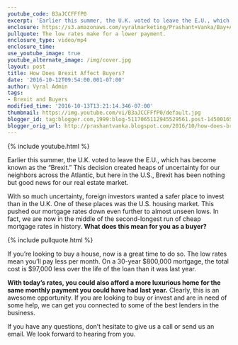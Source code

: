 ```yaml
---
youtube_code: B3aJCCFFfP0
excerpt: 'Earlier this summer, the U.K. voted to leave the E.U., which has become known as the “Brexit.” This decision created heaps of uncertainty for our neighbors across the Atlantic, but here in the U.S., Brexit has been nothing but good news for our real estate market.'
enclosure: https://s3.amazonaws.com/vyralmarketing/Prashant+Vanka/Bay+Area+Real+Estate+How+Brexit+affects+buyers.mp4
pullquote: The low rates make for a lower payment.
enclosure_type: video/mp4
enclosure_time:
use_youtube_image: true
youtube_alternate_image: /img/cover.jpg
layout: post
title: How Does Brexit Affect Buyers?
date: '2016-10-12T09:54:00.001-07:00'
author: Vyral Admin
tags:
- Brexit and Buyers
modified_time: '2016-10-13T13:21:14.346-07:00'
thumbnail: https://img.youtube.com/vi/B3aJCCFFfP0/default.jpg
blogger_id: tag:blogger.com,1999:blog-5117065112945529561.post-1450016573894393000
blogger_orig_url: http://prashantvanka.blogspot.com/2016/10/how-does-brexit-affect-buyers.html
---
```

{% include youtube.html %}

Earlier this summer, the U.K. voted to leave the E.U., which has become known as the “Brexit.” This decision created heaps of uncertainty for our neighbors across the Atlantic, but here in the U.S., Brexit has been nothing but good news for our real estate market.

With so much uncertainty, foreign investors wanted a safer place to invest than in the U.K. One of these places was the U.S. housing market. This pushed our mortgage rates down even further to almost unseen lows. In fact, we are now in the middle of the second-longest run of cheap mortgage rates in history. **What does this mean for you as a buyer?**

{% include pullquote.html %}

If you’re looking to buy a house, now is a great time to do so. The low rates mean you’ll pay less per month. On a 30-year $800,000 mortgage, the total cost is $97,000 less over the life of the loan than it was last year.

**With today’s rates, you could also afford a more luxurious home for the same monthly payment you could have had last year.** Clearly, this is an awesome opportunity. If you are looking to buy or invest and are in need of some help, we can get you connected to some of the best lenders in the business.

If you have any questions, don’t hesitate to give us a call or send us an email. We look forward to hearing from you.

